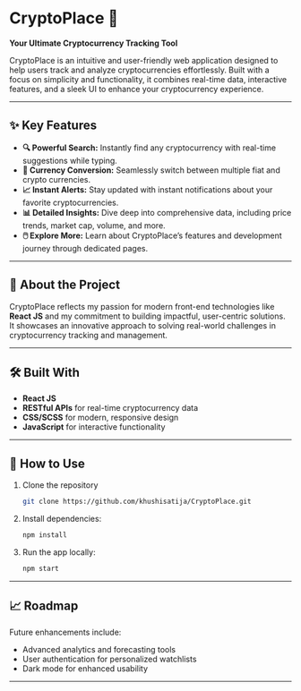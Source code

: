 # CryptoPlace 🌟  
**Your Ultimate Cryptocurrency Tracking Tool**  

CryptoPlace is an intuitive and user-friendly web application designed to help users track and analyze cryptocurrencies effortlessly. Built with a focus on simplicity and functionality, it combines real-time data, interactive features, and a sleek UI to enhance your cryptocurrency experience.  

---

## ✨ Key Features  
- **🔍 Powerful Search:** Instantly find any cryptocurrency with real-time suggestions while typing.  
- **🔱 Currency Conversion:** Seamlessly switch between multiple fiat and crypto currencies.  
- **📈 Instant Alerts:** Stay updated with instant notifications about your favorite cryptocurrencies.  
- **📊 Detailed Insights:** Dive deep into comprehensive data, including price trends, market cap, volume, and more.  
- **🖱️ Explore More:** Learn about CryptoPlace’s features and development journey through dedicated pages.  

---

## 🚀 About the Project  
CryptoPlace reflects my passion for modern front-end technologies like **React JS** and my commitment to building impactful, user-centric solutions. It showcases an innovative approach to solving real-world challenges in cryptocurrency tracking and management.  

---

## 🛠️ Built With  
- **React JS**  
- **RESTful APIs** for real-time cryptocurrency data  
- **CSS/SCSS** for modern, responsive design  
- **JavaScript** for interactive functionality  

---

## 🌟 How to Use  
1. Clone the repository
   ```bash
   git clone https://github.com/khushisatija/CryptoPlace.git
   ```  
2. Install dependencies:  
   ```bash
   npm install
   ```  
3. Run the app locally:  
   ```bash
   npm start
   ```  

---

## 📈 Roadmap  
Future enhancements include:  
- Advanced analytics and forecasting tools  
- User authentication for personalized watchlists  
- Dark mode for enhanced usability  

---

